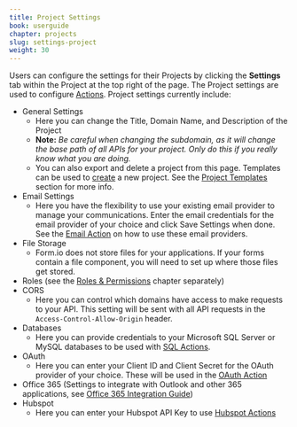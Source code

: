 ```yaml
---
title: Project Settings
book: userguide
chapter: projects
slug: settings-project
weight: 30
---
```

Users can configure the settings for their Projects by clicking the **Settings** tab within the Project at the top right of the page. The Project settings are used to configure [Actions](#actions). Project settings currently include:

- General Settings
    - Here you can change the Title, Domain Name, and Description of the Project
    - **Note:** *Be careful when changing the subdomain, as it will change the base path of all APIs for your project. Only do this if you really know what you are doing.*
    - You can also export and delete a project from this page. Templates can be used to [create](#project-template) a new project. See the [Project Templates](#project-templates) section for more info.
- Email Settings
    - Here you have the flexibility to use your existing email provider to manage your communications. Enter the email credentials for the email provider of your choice and click Save Settings when done. See the [Email Action](#action-email) on how to use these email providers.
- File Storage
    - Form.io does not store files for your applications. If your forms contain a file component, you will need to set up where those files get stored.
- Roles (see the [Roles & Permissions](#roles-and-permissions) chapter separately)
- CORS
    - Here you can control which domains have access to make requests to your API. This setting will be sent with all API requests in the <code>Access-Control-Allow-Origin</code> header.
- Databases
    - Here you can provide credentials to your Microsoft SQL Server or MySQL databases to be used with [SQL Actions](#action-sql).
- OAuth
    - Here you can enter your Client ID and Client Secret for the OAuth provider of your choice. These will be used in the [OAuth Action](#action-oauth)
- Office 365 (Settings to integrate with Outlook and other 365 applications, see [Office 365 Integration Guide](/integrations/#office365))
- Hubspot
    - Here you can enter your Hubspot API Key to use [Hubspot Actions](#action-hubspot)
    
